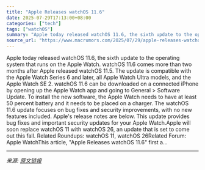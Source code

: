 ```yaml
---
title: "Apple Releases watchOS 11.6"
date: 2025-07-29T17:13:00+08:00
categories: ["tech"]
tags: ["watchOS"]
summary: "Apple today released watchOS 11.6, the sixth update to the operating system that runs on the Apple Watch. watchOS 11.6 comes more than two months after Apple released watchOS 11.5. The update is compa"
source_url: "https://www.macrumors.com/2025/07/29/apple-releases-watchos-11-6/"
---
```


Apple today released watchOS 11.6, the sixth update to the operating system that runs on the Apple Watch. watchOS 11.6 comes more than two months after Apple released watchOS 11.5. The update is compatible with the Apple Watch Series 6 and later, all Apple Watch Ultra models, and the Apple Watch SE 2. watchOS 11.6 can be downloaded on a connected iPhone by opening up the Apple Watch app and going to General > Software Update. To install the new software, the Apple Watch needs to have at least 50 percent battery and it needs to be placed on a charger. The watchOS 11.6 update focuses on bug fixes and security improvements, with no new features included. Apple's release notes are below. This update provides bug fixes and important security updates for your Apple Watch.Apple will soon replace watchOS 11 with watchOS 26, an update that is set to come out this fall. Related Roundups: watchOS 11, watchOS 26Related Forum: Apple WatchThis article, &quot;Apple Releases watchOS 11.6&quot; first a...

---

*来源: [原文链接](https://www.macrumors.com/2025/07/29/apple-releases-watchos-11-6/)*
